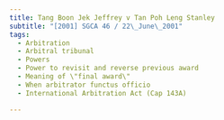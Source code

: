 ```yaml
---
title: Tang Boon Jek Jeffrey v Tan Poh Leng Stanley 
subtitle: "[2001] SGCA 46 / 22\_June\_2001"
tags:
  - Arbitration
  - Arbitral tribunal
  - Powers
  - Power to revisit and reverse previous award
  - Meaning of \"final award\"
  - When arbitrator functus officio
  - International Arbitration Act (Cap 143A)

---
```


